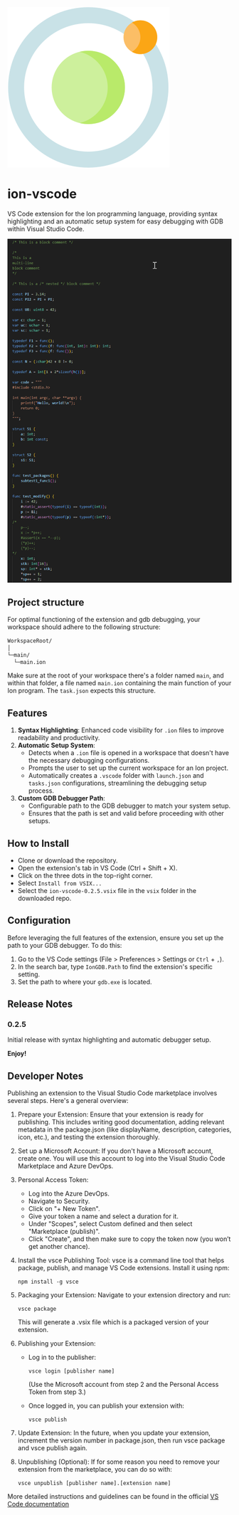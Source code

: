 ![](images/ion_icon.png)

# ion-vscode

VS Code extension for the Ion programming language, providing syntax highlighting and an automatic setup system for easy debugging with GDB within Visual Studio Code.

![](images/screenshot.png)

## Project structure

For optimal functioning of the extension and gdb debugging, your workspace should adhere to the following structure:

```
WorkspaceRoot/
│
└─main/
  └─main.ion
```

Make sure at the root of your workspace there's a folder named `main`, and within that folder, a file named `main.ion` containing the main function of your Ion program.
The `task.json` expects this structure.

## Features

1. **Syntax Highlighting**: Enhanced code visibility for `.ion` files to improve readability and productivity.
2. **Automatic Setup System**:
   - Detects when a `.ion` file is opened in a workspace that doesn't have the necessary debugging configurations.
   - Prompts the user to set up the current workspace for an Ion project.
   - Automatically creates a `.vscode` folder with `launch.json` and `tasks.json` configurations, streamlining the debugging setup process.
3. **Custom GDB Debugger Path**:
   - Configurable path to the GDB debugger to match your system setup.
   - Ensures that the path is set and valid before proceeding with other setups.

## How to Install

- Clone or download the repository.
- Open the extension's tab in VS Code (Ctrl + Shift + X).
- Click on the three dots in the top-right corner.
- Select `Install from VSIX...`
- Select the `ion-vscode-0.2.5.vsix` file in the `vsix` folder in the downloaded repo.

## Configuration

Before leveraging the full features of the extension, ensure you set up the path to your GDB debugger. To do this:

1. Go to the VS Code settings (File > Preferences > Settings or `Ctrl` + `,`).
2. In the search bar, type `IonGDB.Path` to find the extension's specific setting.
3. Set the path to where your `gdb.exe` is located.

## Release Notes

### 0.2.5

Initial release with syntax highlighting and automatic debugger setup.

**Enjoy!**

## Developer Notes

Publishing an extension to the Visual Studio Code marketplace involves several steps. Here's a general overview:

1. Prepare your Extension: Ensure that your extension is ready for publishing. This includes writing good documentation, adding relevant metadata in the package.json (like displayName, description, categories, icon, etc.), and testing the extension thoroughly.

2. Set up a Microsoft Account: If you don't have a Microsoft account, create one. You will use this account to log into the Visual Studio Code Marketplace and Azure DevOps.

3. Personal Access Token:

   - Log into the Azure DevOps.
   - Navigate to Security.
   - Click on "+ New Token".
   - Give your token a name and select a duration for it.
   - Under "Scopes", select Custom defined and then select "Marketplace (publish)".
   - Click "Create", and then make sure to copy the token now (you won’t get another chance).

4. Install the vsce Publishing Tool:
   vsce is a command line tool that helps package, publish, and manage VS Code extensions. Install it using npm:
   ```
   npm install -g vsce
   ```
5. Packaging your Extension: Navigate to your extension directory and run:

   ```
   vsce package
   ```

   This will generate a .vsix file which is a packaged version of your extension.

6. Publishing your Extension:

   - Log in to the publisher:

     ```
     vsce login [publisher name]
     ```

     (Use the Microsoft account from step 2 and the Personal Access Token from step 3.)

   - Once logged in, you can publish your extension with:
     ```
     vsce publish
     ```

7. Update Extension: In the future, when you update your extension, increment the version number in package.json, then run vsce package and vsce publish again.

8. Unpublishing (Optional): If for some reason you need to remove your extension from the marketplace, you can do so with:

   ```
   vsce unpublish [publisher name].[extension name]
   ```

More detailed instructions and guidelines can be found in the official [VS Code documentation](https://code.visualstudio.com/api/working-with-extensions/publishing-extension)
